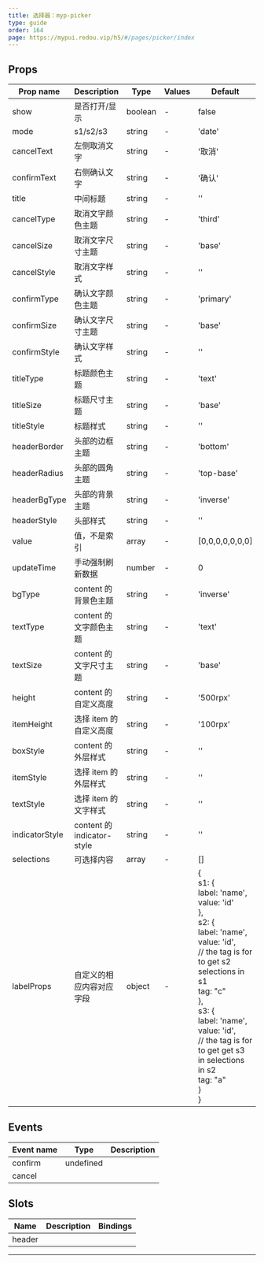 ```yaml
---
title: 选择器：myp-picker
type: guide
order: 164
page: https://mypui.redou.vip/h5/#/pages/picker/index
---
```


## Props

| Prop name      | Description                | Type    | Values | Default                                                                                                                                                                                                                                                                                                |
| -------------- | -------------------------- | ------- | ------ | ------------------------------------------------------------------------------------------------------------------------------------------------------------------------------------------------------------------------------------------------------------------------------------------------------ |
| show           | 是否打开/显示              | boolean | -      | false                                                                                                                                                                                                                                                                                                  |
| mode           | s1/s2/s3                   | string  | -      | 'date'                                                                                                                                                                                                                                                                                                 |
| cancelText     | 左侧取消文字               | string  | -      | '取消'                                                                                                                                                                                                                                                                                                 |
| confirmText    | 右侧确认文字               | string  | -      | '确认'                                                                                                                                                                                                                                                                                                 |
| title          | 中间标题                   | string  | -      | ''                                                                                                                                                                                                                                                                                                     |
| cancelType     | 取消文字颜色主题           | string  | -      | 'third'                                                                                                                                                                                                                                                                                                |
| cancelSize     | 取消文字尺寸主题           | string  | -      | 'base'                                                                                                                                                                                                                                                                                                 |
| cancelStyle    | 取消文字样式               | string  | -      | ''                                                                                                                                                                                                                                                                                                     |
| confirmType    | 确认文字颜色主题           | string  | -      | 'primary'                                                                                                                                                                                                                                                                                              |
| confirmSize    | 确认文字尺寸主题           | string  | -      | 'base'                                                                                                                                                                                                                                                                                                 |
| confirmStyle   | 确认文字样式               | string  | -      | ''                                                                                                                                                                                                                                                                                                     |
| titleType      | 标题颜色主题               | string  | -      | 'text'                                                                                                                                                                                                                                                                                                 |
| titleSize      | 标题尺寸主题               | string  | -      | 'base'                                                                                                                                                                                                                                                                                                 |
| titleStyle     | 标题样式                   | string  | -      | ''                                                                                                                                                                                                                                                                                                     |
| headerBorder   | 头部的边框主题             | string  | -      | 'bottom'                                                                                                                                                                                                                                                                                               |
| headerRadius   | 头部的圆角主题             | string  | -      | 'top-base'                                                                                                                                                                                                                                                                                             |
| headerBgType   | 头部的背景主题             | string  | -      | 'inverse'                                                                                                                                                                                                                                                                                              |
| headerStyle    | 头部样式                   | string  | -      | ''                                                                                                                                                                                                                                                                                                     |
| value          | 值，不是索引               | array   | -      | [0,0,0,0,0,0,0]                                                                                                                                                                                                                                                                                        |
| updateTime     | 手动强制刷新数据           | number  | -      | 0                                                                                                                                                                                                                                                                                                      |
| bgType         | content 的背景色主题       | string  | -      | 'inverse'                                                                                                                                                                                                                                                                                              |
| textType       | content 的文字颜色主题     | string  | -      | 'text'                                                                                                                                                                                                                                                                                                 |
| textSize       | content 的文字尺寸主题     | string  | -      | 'base'                                                                                                                                                                                                                                                                                                 |
| height         | content 的自定义高度       | string  | -      | '500rpx'                                                                                                                                                                                                                                                                                               |
| itemHeight     | 选择 item 的自定义高度     | string  | -      | '100rpx'                                                                                                                                                                                                                                                                                               |
| boxStyle       | content 的外层样式         | string  | -      | ''                                                                                                                                                                                                                                                                                                     |
| itemStyle      | 选择 item 的外层样式       | string  | -      | ''                                                                                                                                                                                                                                                                                                     |
| textStyle      | 选择 item 的文字样式       | string  | -      | ''                                                                                                                                                                                                                                                                                                     |
| indicatorStyle | content 的 indicator-style | string  | -      | ''                                                                                                                                                                                                                                                                                                     |
| selections     | 可选择内容                 | array   | -      | []                                                                                                                                                                                                                                                                                                     |
| labelProps     | 自定义的相应内容对应字段   | object  | -      | {<br> s1: {<br> label: 'name',<br> value: 'id'<br> },<br> s2: {<br> label: 'name',<br> value: 'id',<br> // the tag is for to get s2 selections in s1<br> tag: "c"<br> },<br> s3: {<br> label: 'name',<br> value: 'id',<br> // the tag is for to get get s3 in selections in s2<br> tag: "a"<br> }<br>} |

## Events

| Event name | Type      | Description |
| ---------- | --------- | ----------- |
| confirm    | undefined |
| cancel     |           |

## Slots

| Name   | Description | Bindings |
| ------ | ----------- | -------- |
| header |             |          |

---
